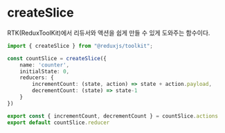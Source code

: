 # createSlice

RTK(ReduxToolKit)에서 리듀서와 액션을 쉽게 만들 수 있게 도와주는 함수이다.

```ts
import { createSlice } from "@reduxjs/toolkit";

const countSlice = createSlice({
    name: 'counter',
    initialState: 0,
    reducers: {
        incrementCount: (state, action) => state + action.payload,
        decrementCount: (state) => state-1
    }
})

export const { incrementCount, decrementCount } = countSlice.actions
export default countSlice.reducer
```